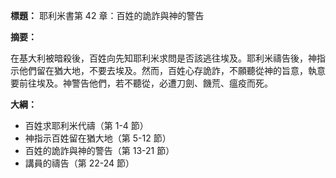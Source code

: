 **標題：** 耶利米書第 42 章：百姓的詭詐與神的警告

**摘要：**

在基大利被暗殺後，百姓向先知耶利米求問是否該逃往埃及。耶利米禱告後，神指示他們留在猶大地，不要去埃及。然而，百姓心存詭詐，不願聽從神的旨意，執意要前往埃及。神警告他們，若不聽從，必遭刀劍、饑荒、瘟疫而死。

**大綱：**

* 百姓求耶利米代禱（第 1-4 節）
* 神指示百姓留在猶大地（第 5-12 節）
* 百姓的詭詐與神的警告（第 13-21 節）
* 講員的禱告（第 22-24 節）